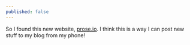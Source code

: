 ```yaml
---
published: false
---
```


So I found this new website, [prose.io](http://prose.io).  I think this is a way I can post new stuff to my blog from my phone!